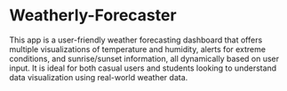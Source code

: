 # Weatherly-Forecaster
This app is a user-friendly weather forecasting dashboard that offers multiple visualizations of temperature and humidity, alerts for extreme conditions, and sunrise/sunset information, all dynamically based on user input. It is ideal for both casual users and students looking to understand data visualization using real-world weather data.
